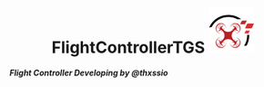 <h1 align="center"> FlightControllerTGS  <img src="assets/logo/icon.png" height="auto" width="80"></img></h1>




***Flight Controller Developing by @thxssio***



